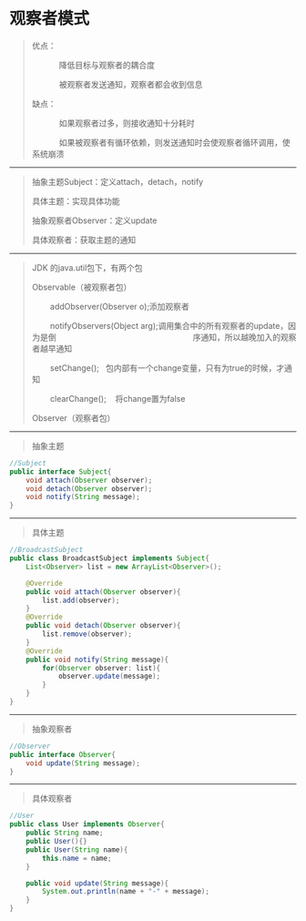 # 观察者模式

> 优点：
> 
>             降低目标与观察者的耦合度
> 
>             被观察者发送通知，观察者都会收到信息
> 
> 缺点：
> 
>             如果观察者过多，则接收通知十分耗时
> 
>             如果被观察者有循环依赖，则发送通知时会使观察者循环调用，使系统崩溃

---

> 抽象主题Subject：定义attach，detach，notify
> 
> 具体主题：实现具体功能
> 
> 抽象观察者Observer：定义update
> 
> 具体观察者：获取主题的通知

---

> JDK 的java.util包下，有两个包
> 
> Observable（被观察者包）
> 
>         addObserver(Observer o);添加观察者
> 
>         notifyObservers(Object arg);调用集合中的所有观察者的update，因为是倒                                                               序通知，所以越晚加入的观察者越早通知
> 
>         setChange();   包内部有一个change变量，只有为true的时候，才通知
> 
>         clearChange();    将change置为false
> 
> Observer（观察者包）

-----

> 抽象主题

```java
//Subject
public interface Subject{
    void attach(Observer observer);
    void detach(Observer observer);
    void notify(String message);
}
```

---

> 具体主题

```java
//BroadcastSubject
public class BroadcastSubject implements Subject{
    List<Observer> list = new ArrayList<Observer>();

    @Override
    public void attach(Observer observer){
        list.add(observer);
    }
    @Override
    public void detach(Observer observer){
        list.remove(observer);
    }
    @Override
    public void notify(String message){
        for(Observer observer: list){
            observer.update(message);
        }
    }
}
```

---

> 抽象观察者

```java
//Observer
public interface Observer{
    void update(String message);
}
```

---

> 具体观察者

```java
//User
public class User implements Observer{
    public String name;
    public User(){}
    public User(String name){
        this.name = name;
    }

    public void update(String message){
        System.out.println(name + "-" + message);
    }
}
```






